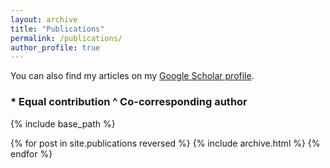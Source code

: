 ```yaml
---
layout: archive
title: "Publications"
permalink: /publications/
author_profile: true
---
```


You can also find my articles on my [Google Scholar profile](http://scholar.google.com/citations?user=hKTUdOoAAAAJ&hl=en&oi=ao).

### \* Equal contribution   ^ Co-corresponding author

{% include base_path %}

{% for post in site.publications reversed %}
  {% include archive.html %}
{% endfor %}
